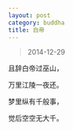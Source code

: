 ```yaml
---
layout: post
category: buddha
title: 白帝
---
```


> 2014-12-29

且辞白帝过巫山，

万里江陵一夜还。

梦里纵有千般事，

觉后空空无大千。